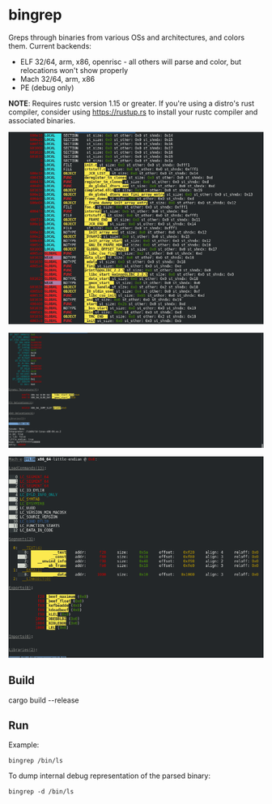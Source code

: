 # bingrep

Greps through binaries from various OSs and architectures, and colors them. Current backends:

* ELF 32/64, arm, x86, openrisc - all others will parse and color, but relocations won't show properly
* Mach 32/64, arm, x86
* PE (debug only)

**NOTE**: Requires rustc version 1.15 or greater.  If you're using a distro's rust compiler, consider using https://rustup.rs to install your rustc compiler and associated binaries.

![pic2](etc/s2.png)

![pic1](etc/s1.png)

![mach](etc/mach.png)

## Build

cargo build --release

## Run

Example:

```
bingrep /bin/ls
```

To dump internal debug representation of the parsed binary:

```
bingrep -d /bin/ls
```
